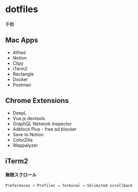 # dotfiles
手動


## Mac Apps
- Alfred
- Notion
- Clipy
- iTerm2
- Rectangle
- Docker
- Postman

## Chrome Extensions
- DeepL
- Vue.js devtools
- GraphQL Network Inspector
- Adblock Plus - free ad blocker
- Save to Notion
- ColorZilla
- Wappalyzer


## iTerm2

#### 無限スクロール
```
Preferences → Profiles → Terminal → Unlimited scrollback
```
